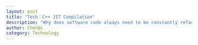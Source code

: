 ```yaml
---
layout: post
title: "Tech：C++ JIT Compilation"
description: "Why does software code always need to be constantly refactored"
author: ChenQi
category: Technology
---
```

